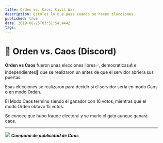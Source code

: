 ```yaml
---
title: Orden vs. Caos: Civil War
description: Esto es lo que pasa cuando se hacen elecciones.
published: true
date: 2019-06-25T03:51:54.444Z
tags: 
---
```


# :gun: Orden vs. Caos (Discord)
**Orden vs Caos** fueron unas elecciones libres:white_check_mark:, democraticas:moneybag: e independientes:gun: que se realizaron un antes de que el servidor abriera sus puertas.

Esas elecciones se realizaron para decidir si el servidor sería en modo Caos o en modo Orden.

El Modo Caos termino siendo el ganador con 16 votos, mientras que el modo Orden obtuvo 15 votos.

Se conoce que hubo fraude electoral y se murio el gato aunque ganará caos.

---
![](https://cdn.discordapp.com/attachments/556529167529803776/592922544924000257/unknown.png)
***Campaña de publicidad de Caos***

